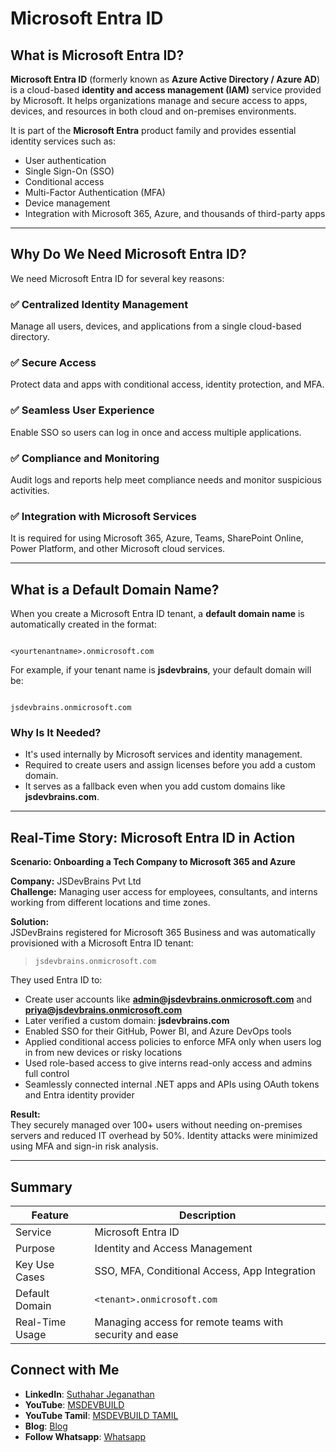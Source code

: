 
# Microsoft Entra ID

## What is Microsoft Entra ID?

**Microsoft Entra ID** (formerly known as **Azure Active Directory / Azure AD**) is a cloud-based **identity and access management (IAM)** service provided by Microsoft. It helps organizations manage and secure access to apps, devices, and resources in both cloud and on-premises environments.

It is part of the **Microsoft Entra** product family and provides essential identity services such as:
- User authentication
- Single Sign-On (SSO)
- Conditional access
- Multi-Factor Authentication (MFA)
- Device management
- Integration with Microsoft 365, Azure, and thousands of third-party apps

---

## Why Do We Need Microsoft Entra ID?

We need Microsoft Entra ID for several key reasons:

### ✅ Centralized Identity Management
Manage all users, devices, and applications from a single cloud-based directory.

### ✅ Secure Access
Protect data and apps with conditional access, identity protection, and MFA.

### ✅ Seamless User Experience
Enable SSO so users can log in once and access multiple applications.

### ✅ Compliance and Monitoring
Audit logs and reports help meet compliance needs and monitor suspicious activities.

### ✅ Integration with Microsoft Services
It is required for using Microsoft 365, Azure, Teams, SharePoint Online, Power Platform, and other Microsoft cloud services.

---

## What is a Default Domain Name?

When you create a Microsoft Entra ID tenant, a **default domain name** is automatically created in the format:

```

<yourtenantname>.onmicrosoft.com

```

For example, if your tenant name is **jsdevbrains**, your default domain will be:
```

jsdevbrains.onmicrosoft.com

```

### Why Is It Needed?

- It's used internally by Microsoft services and identity management.
- Required to create users and assign licenses before you add a custom domain.
- It serves as a fallback even when you add custom domains like **jsdevbrains.com**.

---

## Real-Time Story: Microsoft Entra ID in Action

**Scenario: Onboarding a Tech Company to Microsoft 365 and Azure**

**Company:** JSDevBrains Pvt Ltd  
**Challenge:** Managing user access for employees, consultants, and interns working from different locations and time zones.

**Solution:**  
JSDevBrains registered for Microsoft 365 Business and was automatically provisioned with a Microsoft Entra ID tenant:

> `jsdevbrains.onmicrosoft.com`

They used Entra ID to:
- Create user accounts like **admin@jsdevbrains.onmicrosoft.com** and **priya@jsdevbrains.onmicrosoft.com**
- Later verified a custom domain: **jsdevbrains.com**
- Enabled SSO for their GitHub, Power BI, and Azure DevOps tools
- Applied conditional access policies to enforce MFA only when users log in from new devices or risky locations
- Used role-based access to give interns read-only access and admins full control
- Seamlessly connected internal .NET apps and APIs using OAuth tokens and Entra identity provider

**Result:**  
They securely managed over 100+ users without needing on-premises servers and reduced IT overhead by 50%. Identity attacks were minimized using MFA and sign-in risk analysis.

---

## Summary

| Feature | Description |
|--------|-------------|
| Service | Microsoft Entra ID |
| Purpose | Identity and Access Management |
| Key Use Cases | SSO, MFA, Conditional Access, App Integration |
| Default Domain | `<tenant>.onmicrosoft.com` |
| Real-Time Usage | Managing access for remote teams with security and ease |

 ## Connect with Me
- **LinkedIn**: [Suthahar Jeganathan](https://www.linkedin.com/in/jssuthahar/)
- **YouTube**: [MSDEVBUILD](https://www.youtube.com/@MSDEVBUILD)
- **YouTube Tamil**: [MSDEVBUILD TAMIL](https://www.youtube.com/@MSDEVBUILDTamil)
- **Blog**: [Blog](https://www.msdevbuild.com/)
- **Follow Whatsapp**: [Whatsapp](https://www.whatsapp.com/channel/0029Va5j2rHEFeXcTlUhQB0J)
